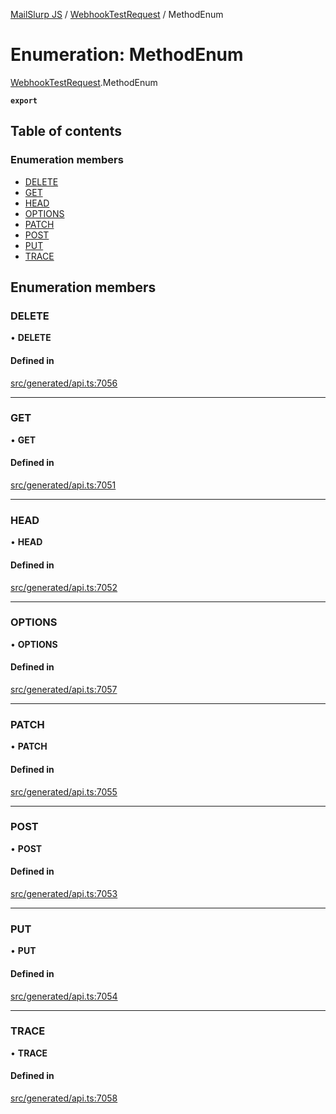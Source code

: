 [MailSlurp JS](../README.md) / [WebhookTestRequest](../modules/WebhookTestRequest.md) / MethodEnum

# Enumeration: MethodEnum

[WebhookTestRequest](../modules/WebhookTestRequest.md).MethodEnum

**`export`**

## Table of contents

### Enumeration members

- [DELETE](WebhookTestRequest.MethodEnum.md#delete)
- [GET](WebhookTestRequest.MethodEnum.md#get)
- [HEAD](WebhookTestRequest.MethodEnum.md#head)
- [OPTIONS](WebhookTestRequest.MethodEnum.md#options)
- [PATCH](WebhookTestRequest.MethodEnum.md#patch)
- [POST](WebhookTestRequest.MethodEnum.md#post)
- [PUT](WebhookTestRequest.MethodEnum.md#put)
- [TRACE](WebhookTestRequest.MethodEnum.md#trace)

## Enumeration members

### DELETE

• **DELETE**

#### Defined in

[src/generated/api.ts:7056](https://github.com/mailslurp/mailslurp-client/blob/113e801/src/generated/api.ts#L7056)

___

### GET

• **GET**

#### Defined in

[src/generated/api.ts:7051](https://github.com/mailslurp/mailslurp-client/blob/113e801/src/generated/api.ts#L7051)

___

### HEAD

• **HEAD**

#### Defined in

[src/generated/api.ts:7052](https://github.com/mailslurp/mailslurp-client/blob/113e801/src/generated/api.ts#L7052)

___

### OPTIONS

• **OPTIONS**

#### Defined in

[src/generated/api.ts:7057](https://github.com/mailslurp/mailslurp-client/blob/113e801/src/generated/api.ts#L7057)

___

### PATCH

• **PATCH**

#### Defined in

[src/generated/api.ts:7055](https://github.com/mailslurp/mailslurp-client/blob/113e801/src/generated/api.ts#L7055)

___

### POST

• **POST**

#### Defined in

[src/generated/api.ts:7053](https://github.com/mailslurp/mailslurp-client/blob/113e801/src/generated/api.ts#L7053)

___

### PUT

• **PUT**

#### Defined in

[src/generated/api.ts:7054](https://github.com/mailslurp/mailslurp-client/blob/113e801/src/generated/api.ts#L7054)

___

### TRACE

• **TRACE**

#### Defined in

[src/generated/api.ts:7058](https://github.com/mailslurp/mailslurp-client/blob/113e801/src/generated/api.ts#L7058)
